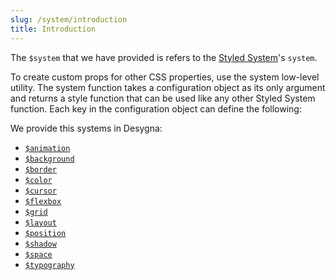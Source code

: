 ```yaml
---
slug: /system/introduction
title: Introduction
---
```


The `$system` that we have provided is refers to the
[Styled System](https://github.com/styled-system/styled-system)'s `system`.

To create custom props for other CSS properties, use the system low-level
utility. The system function takes a configuration object as its only argument
and returns a style function that can be used like any other Styled System
function. Each key in the configuration object can define the following:

We provide this systems in Desygna:

- [`$animation`](/docs/v4/system/animation)
- [`$background`](/docs/v4/system/background)
- [`$border`](/docs/v4/system/border)
- [`$color`](/docs/v4/system/color)
- [`$cursor`](/docs/v4/system/cursor)
- [`$flexbox`](/docs/v4/system/flexbox)
- [`$grid`](/docs/v4/system/grid)
- [`$layout`](/docs/v4/system/layout)
- [`$position`](/docs/v4/system/position)
- [`$shadow`](/docs/v4/system/shadow)
- [`$space`](/docs/v4/system/space)
- [`$typography`](/docs/v4/system/typography)
